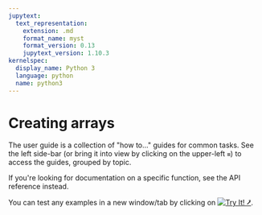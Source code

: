```yaml
---
jupytext:
  text_representation:
    extension: .md
    format_name: myst
    format_version: 0.13
    jupytext_version: 1.10.3
kernelspec:
  display_name: Python 3
  language: python
  name: python3
---
```


Creating arrays
===============

The user guide is a collection of "how to..." guides for common tasks. See the left side-bar (or bring it into view by clicking on the upper-left `≡`) to access the guides, grouped by topic.

If you're looking for documentation on a specific function, see the API reference instead.

You can test any examples in a new window/tab by clicking on [![Try It! ⭷](https://img.shields.io/badge/-Try%20It%21%20%E2%86%97-orange?style=for-the-badge)](https://awkward-array.org/doc/main/_static/try-it.html).

<br><br><br><br><br>

